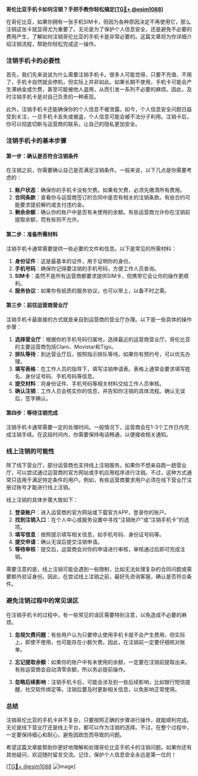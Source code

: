 **哥伦比亚手机卡如何注销？手把手教你轻松搞定[[TG💪+ @esim1088](https://t.me/s/esim1088)]**

在哥伦比亚，如果你拥有一张手机SIM卡，但因为各种原因决定不再使用它，那么注销这张卡就显得尤为重要了。无论是为了保护个人信息安全，还是避免不必要的费用产生，了解如何注销哥伦比亚的手机卡是非常必要的。这篇文章将为你详细介绍注销流程，帮助你轻松完成这一操作。

### 注销手机卡的必要性

首先，我们先来说说为什么需要注销手机卡。很多人可能觉得，只要不充值、不用了，手机卡自然就会停机，但实际上并非如此。如果长期不使用，手机卡可能会产生滞纳金或欠费，甚至可能被他人盗用，从而引发一系列不必要的麻烦。因此，及时注销手机卡是对自己负责的一种表现。

此外，注销手机卡还能确保你的个人信息不被泄露。如今，个人信息安全问题日益受到关注，一旦手机卡丢失或被盗，个人信息可能会被不法分子利用。注销卡后，你可以彻底切断与运营商的联系，让自己的隐私更加安全。

### 注销手机卡的基本步骤

#### 第一步：确认是否符合注销条件

在注销之前，你需要确认自己是否满足注销条件。一般来说，以下几点是你需要考虑的：

1. **账户状态**：确保你的手机卡没有欠费。如果有欠费，必须先缴清所有费用。
2. **合同条款**：查看你与运营商签订的合同中是否有相关的注销条款。有些合约可能要求提前解约或支付违约金。
3. **剩余余额**：确认你的账户中是否有未使用的余额。有些运营商允许你在注销前提取余额，而有些则不允许。

#### 第二步：准备所需材料

注销手机卡通常需要提供一些必要的文件和信息。以下是常见的所需材料：

1. **身份证件**：这是最基本的证件，用于证明你的身份。
2. **手机号码**：确保你记得要注销的手机号码，方便工作人员查询。
3. **SIM卡**：虽然不是所有运营商都要求提供SIM卡，但携带它会让你的操作更顺利。
4. **服务协议**：如果你有纸质的服务协议，也可以带上，以备不时之需。

#### 第三步：前往运营商营业厅

注销手机卡最直接的方式就是亲自到运营商的营业厅办理。以下是一些具体的操作步骤：

1. **选择营业厅**：根据你的手机号码归属地，选择最近的运营商营业厅。哥伦比亚的主要运营商包括Claro、Movistar和Tigo。
2. **排队等待**：到达营业厅后，按照指示排队等待。如果你有预约号，可以优先办理。
3. **填写表格**：在工作人员的指导下，填写注销申请表。表格上通常会要求填写姓名、身份证号码、手机号码等信息。
4. **提交材料**：将身份证件、手机号码等相关材料交给工作人员审核。
5. **确认注销**：工作人员会核实你的信息，并告知你注销的具体流程。确认无误后，签字确认。

#### 第四步：等待注销完成

注销手机卡通常需要一定的处理时间。一般情况下，运营商会在1-3个工作日内完成注销手续。在这段时间内，你需要保持电话畅通，以便接收相关通知。

### 线上注销的可能性

除了线下营业厅，部分运营商也支持线上注销服务。如果你不想亲自跑一趟营业厅，可以尝试通过运营商的官方网站或手机应用程序进行注销。不过，这种方式通常只适用于满足特定条件的用户。例如，有些运营商要求用户必须在线下营业厅注册过账号才能进行线上注销。

线上注销的具体步骤大致如下：

1. **登录账户**：进入运营商的官方网站或下载官方APP，登录你的账户。
2. **找到注销入口**：在个人中心或服务设置中寻找“注销账户”或“注销手机卡”的选项。
3. **填写信息**：按照提示填写相关信息，如手机号码、身份证号码等。
4. **提交申请**：确认无误后提交注销申请。
5. **等待审核**：提交后，运营商会对你的申请进行审核，审核通过后即可完成注销。

需要注意的是，线上注销可能会遇到一些限制，比如无法处理复杂的合同问题或需要额外验证身份。因此，在尝试线上注销之前，最好先咨询客服，确认是否符合条件。

### 避免注销过程中的常见误区

在注销手机卡的过程中，有一些常见的误区需要特别注意，以免造成不必要的麻烦。

1. **忽视欠费问题**：有些用户认为只要停止使用手机卡就不会产生费用，但实际上，即使不使用，也可能存在小额欠费。因此，在注销前一定要仔细核对账单。
   
2. **忘记提取余额**：如果你的账户中有未使用的余额，一定要在注销前提取出来。有些运营商会自动清零余额，所以务必提前操作。

3. **忽略后续影响**：注销手机卡后，可能会涉及到一些后续影响，比如银行短信提醒、社交软件绑定等。注销后要及时更新相关信息，以免影响正常使用。

### 总结

注销哥伦比亚的手机卡并不复杂，只要按照正确的步骤进行操作，就能顺利完成。无论是线下营业厅还是线上平台，都可以作为注销的选择。不过，在整个过程中，一定要保持细心和耐心，避免因疏忽而导致的问题。

希望这篇文章能帮助你更好地理解和处理哥伦比亚手机卡的注销问题。如果你还有其他疑问，欢迎随时留言交流。记住，保护个人信息安全永远是第一位的！

[[TG💪+ @esim1088](https://t.me/s/esim1088) ![Image](https://i.postimg.cc/4NQfJmqS/Snipaste-2025-05-13-00-14-12.png)]